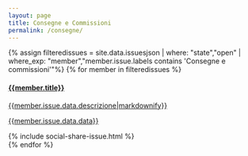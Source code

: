 ```yaml
---
layout: page
title: Consegne e Commissioni
permalink: /consegne/
---
```


<div class="panel-group">
{% assign filteredissues = site.data.issuesjson | where: "state","open" | where_exp: "member","member.issue.labels contains 'Consegne e commissioni'"%}
{% for member in filteredissues %}
	<div class="panel-body">
	<a href="/issues/{{ member.number | datapage_url: '.' }}" class="list-group-item">
		<h4 class="list-group-item-heading">{{member.title}}</h4>
		<p class="list-group-item-text">{{member.issue.data.descrizione|markdownify}}</p>
    <p class="list-group-item-text">{{member.issue.data.data}}</p>
	</a>
{% include social-share-issue.html %}
</div>
{% endfor %}
</div>